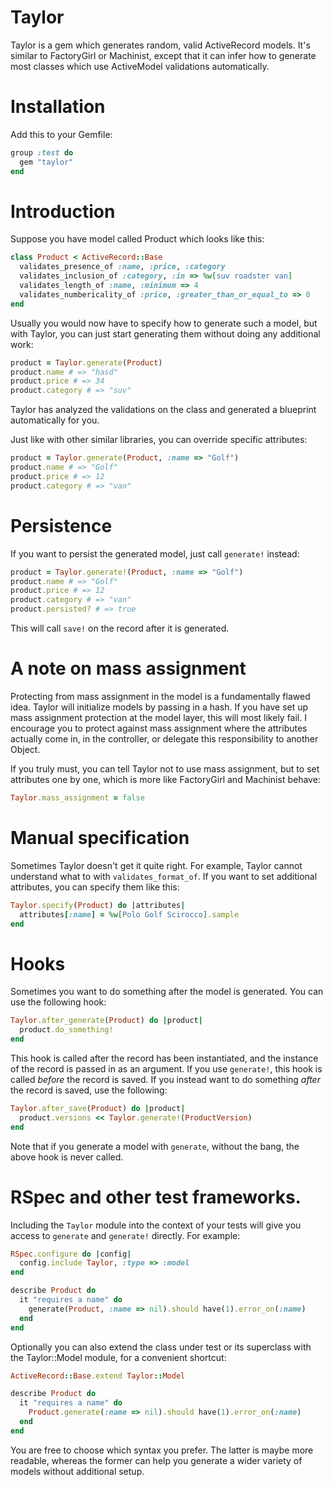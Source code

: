 # Taylor

Taylor is a gem which generates random, valid ActiveRecord models. It's similar
to FactoryGirl or Machinist, except that it can infer how to generate most
classes which use ActiveModel validations automatically.

# Installation

Add this to your Gemfile:

``` ruby
group :test do
  gem "taylor"
end
```

# Introduction

Suppose you have model called Product which looks like this:

``` ruby
class Product < ActiveRecord::Base
  validates_presence_of :name, :price, :category
  validates_inclusion_of :category, :in => %w[suv roadster van]
  validates_length_of :name, :minimum => 4
  validates_numbericality_of :price, :greater_than_or_equal_to => 0
end
```

Usually you would now have to specify how to generate such a model, but with
Taylor, you can just start generating them without doing any additional work:

``` ruby
product = Taylor.generate(Product)
product.name # => "hasd"
product.price # => 34
product.category # => "suv"
```

Taylor has analyzed the validations on the class and generated a blueprint
automatically for you.

Just like with other similar libraries, you can override specific attributes:

``` ruby
product = Taylor.generate(Product, :name => "Golf")
product.name # => "Golf"
product.price # => 12
product.category # => "van"
```

# Persistence

If you want to persist the generated model, just call `generate!` instead:

``` ruby
product = Taylor.generate!(Product, :name => "Golf")
product.name # => "Golf"
product.price # => 12
product.category # => "van"
product.persisted? # => true
```

This will call `save!` on the record after it is generated.

# A note on mass assignment

Protecting from mass assignment in the model is a fundamentally flawed idea.
Taylor will initialize models by passing in a hash. If you have set up mass
assignment protection at the model layer, this will most likely fail. I
encourage you to protect against mass assignment where the attributes actually
come in, in the controller, or delegate this responsibility to another Object.

If you truly must, you can tell Taylor not to use mass assignment, but to set
attributes one by one, which is more like FactoryGirl and Machinist behave:

``` ruby
Taylor.mass_assignment = false
```

# Manual specification

Sometimes Taylor doesn't get it quite right. For example, Taylor cannot
understand what to with `validates_format_of`. If you want to set additional
attributes, you can specify them like this:

``` ruby
Taylor.specify(Product) do |attributes|
  attributes[:name] = %w[Polo Golf Scirocco].sample
end
```

# Hooks

Sometimes you want to do something after the model is generated. You can use the
following hook:

``` ruby
Taylor.after_generate(Product) do |product|
  product.do_something!
end
```

This hook is called after the record has been instantiated, and the instance of
the record is passed in as an argument. If you use `generate!`, this hook is
called *before* the record is saved. If you instead want to do something
*after* the record is saved, use the following:

``` ruby
Taylor.after_save(Product) do |product|
  product.versions << Taylor.generate!(ProductVersion)
end
```

Note that if you generate a model with `generate`, without the bang, the above
hook is never called.

# RSpec and other test frameworks.

Including the `Taylor` module into the context of your tests will give you
access to `generate` and `generate!` directly. For example:

``` ruby
RSpec.configure do |config|
  config.include Taylor, :type => :model
end

describe Product do
  it "requires a name" do
    generate(Product, :name => nil).should have(1).error_on(:name)
  end
end
```

Optionally you can also extend the class under test or its superclass with
the Taylor::Model module, for a convenient shortcut:

``` ruby
ActiveRecord::Base.extend Taylor::Model

describe Product do
  it "requires a name" do
    Product.generate(:name => nil).should have(1).error_on(:name)
  end
end
```

You are free to choose which syntax you prefer. The latter is maybe more
readable, whereas the former can help you generate a wider variety of models
without additional setup.
